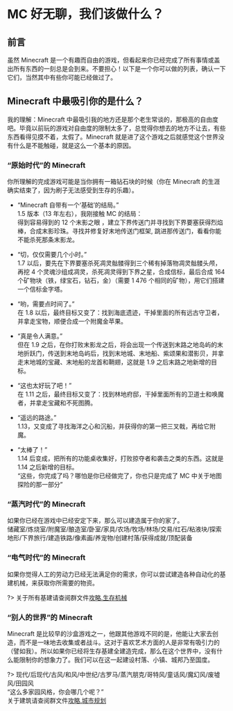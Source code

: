<!-- community/creation/tutorialWhatToDo -->

# MC 好无聊，我们该做什么？

## 前言

虽然 Minecraft 是一个有趣而自由的游戏，但看起来你已经完成了所有事情或盖出所有东西的一刻总是会到来。不要担心！以下是一个你可以做的列表，确认一下它们，当然其中有些你可能已经做过了。

## Minecraft 中最吸引你的是什么？

我的理解：Minecraft 中最吸引我的地方还是那个老生常谈的，那极高的自由度吧。毕竟以前玩的游戏对自由度的限制太多了，总觉得你想去的地方不让去，有些东西看得见摸不着，太假了。Minecraft 就是进了这个游戏之后就感觉这个世界没有什么是不能触碰，就是这么一个基本的原因。

### “原始时代”的 Minecraft

你所理解的完成游戏可能是当你拥有一箱钻石块的时候（你在 Minecraft 的生涯确实结束了，因为刷子无法感受到生存的乐趣）。

- “Minecraft 自带有一个‘基础’的结局。”</br>
  1.5 版本（13 年左右），我刚接触 MC 的结局：</br>
  得到容易得到的 12 个末影之眼 ，建立下界传送门并寻找到下界要塞获得烈焰棒，合成末影珍珠。寻找并修复好末地传送门框架, 跳进那传送门，看看你能不能杀死那条末影龙。

- “切，仅仅需要几个小时。”</br>
  1.7 以后，要先在下界要塞杀死凋灵骷髅得到三个稀有掉落物凋灵骷髅头颅，再挖 4 个灵魂沙组成凋灵，杀死凋灵得到下界之星，合成信标，最后合成 164 个矿物块（铁，绿宝石，钻石，金）（需要 1 476 个相同的矿物），用它们搭建一个信标金字塔。

- “哟，需要点时间了。”</br>
  在 1.8 以后，最终目标又变了：找到海底遗迹，干掉里面的所有远古守卫者，并拿走宝物，顺便合成一个附魔金苹果。

- “真是令人满意。”</br>
  但在 1.9 之后，在你打败末影龙之后，将会出现一个传送到末路之地岛屿的末地折跃门，传送到末地岛屿后，找到末地城、末地船、紫颂果和潜影贝，并拿走末地城的宝藏、末地船的龙首和鞘翅，这就是 1.9 之后末路之地新增的目标。

- “这也太好玩了吧！”</br>
  在 1.11 之后，最终目标又变了：找到林地府邸，干掉里面所有的卫道士和唤魔者，并拿走宝藏和不死图腾。

- “遥远的路途。”</br>
  1.13，又变成了寻找海洋之心和沉船，并获得你的第一把三叉戟，再给它附魔。

- “太棒了！”</br>
  1.14 后变成，把所有的功能桌收集好，打败掠夺者和袭击之类的东西。这就是 1.14 之后新增的目标。</br>
  “这些，你完成了吗？哪怕是你已经做完了，你也只是完成了 MC 中关于地图探险的那一部分”

### “蒸汽时代”的 Minecraft

如果你已经在游戏中已经安定下来，那么可以建造属于你的家了。</br>
储藏室/炼烧室/附魔室/酿造室/卧室/家具/农场/牧场/林场/交易/红石/粘液块/探索地形/下界旅行/建造铁路/像素画/养宠物/创建村落/获得成就/顶配装备

### “电气时代”的 Minecraft

如果你觉得人工的劳动力已经无法满足你的需求，你可以尝试建造各种自动化的基建机械，来获取你所需要的物资。</br>

?> 关于所有基建请查阅群文件[攻略.生存机械]()

### “别人的世界”的 Minecraft

Minecraft 是比较早的沙盒游戏之一，他跟其他游戏不同的是，他能让大家去创造，而不是一味地去收集或者战斗。这对于喜欢艺术方面的人是非常有吸引力的（譬如我）。所以如果你已经将生存基建全建造完成，那么在这个世界中，没有什么能限制你的想象力了。我们可以在这一起建设村落、小镇、城邦乃至国度。

?> 现代/后现代/古风/和风/中世纪/古罗马/蒸汽朋克/哥特风/童话风/魔幻风/废墟风/田园风</br>
“这么多家园风格，你会哪几个呢？”</br>
关于建筑请查阅群文件[攻略.城市规划](community/creation/tutorialCityPlanning)
